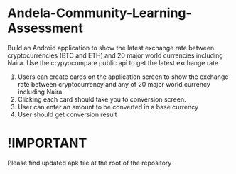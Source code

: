 # Andela-Community-Learning-Assessment

Build an Android application to show the latest exchange rate between cryptocurrencies (BTC and ETH) and 20 major world currencies including Naira.
Use the crypyocompare public api to get the latest exchange rate

1.  Users can create cards on the application screen to show the exchange rate between cryptocurrency and any of 20 major world currency including Naira.
2.  Clicking each card should take you to conversion screen.
3.  User can enter an amount to be converted in a base currency
4.  User should get conversion result

# !IMPORTANT

Please find updated apk file at the root of the repository
